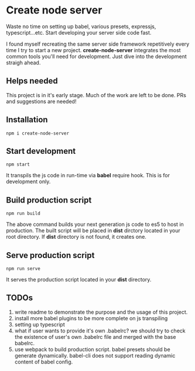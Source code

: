 # Create node server

Waste no time on setting up babel, various presets, expressjs, typescript...etc.
Start developing your server side code fast.

I found myself recreating the same server side framework repetitively every time I try to
start a new project. **create-node-server** integrates the most common tools you'll need
for development. Just dive into the development straigh ahead.

## Helps needed

This project is in it's early stage. Much of the work are left to be done. PRs and suggestions are
needed!

## Installation

`npm i create-node-server`

## Start development

`npm start`

It transpils the js code in run-time via **babel** require hook. This is for development only.

## Build production script

`npm run build`

The above command builds your next generation js code to es5 to host in production.
The built script will be placed in **dist** dirctory located in your root directory.
If **dist** directory is not found, it creates one.

## Serve production script

`npm run serve`

It serves the production script located in your **dist** directory.

## TODOs

1. write readme to demonstrate the purpose and the usage of this project.
2. install more babel plugins to be more complete on js transpiling
3. setting up typescript
4. what if user wants to provide it's own .babelrc? we should try to check the existence of user's own
.babelrc file and merged with the base babelrc.
5. use webpack to build production script. babel presets should be generate dynamically. babel-cli does not support reading dynamic content of babel config.